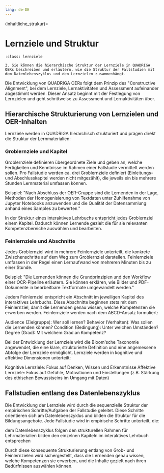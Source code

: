 ```yaml
---
lang: de-DE
---
```

(inhaltliche_strukur)=
# Lernziele und Struktur

```{admonition} Feinlernziel
:class: lernziele

2. Sie können die hierarchische Struktur der Lernziele in QUADRIGA OERs beschreiben und erläutern, wie die Struktur der Fallstudien mit dem Datenlebenszyklus und den Lernzielen zusammenhängt.

```

Die Entwicklung von QUADRIGA OERs folgt dem Prinzip des "Constructive Alignment", bei dem Lernziele, Lernaktivitäten und Assessment aufeinander abgestimmt werden. Dieser Ansatz beginnt mit der Festlegung von Lernzielen und geht schrittweise zu Assessment und Lernaktivitäten über.

## Hierarchische Strukturierung von Lernzielen und OER-Inhalten

Lernziele werden in QUADRIGA hierarchisch strukturiert und prägen direkt die Struktur der Lernmaterialien:

### Groblernziele und Kapitel
Groblernziele definieren übergeordnete Ziele und geben an, welche Fertigkeiten und Kenntnisse im Rahmen einer Fallstudie vermittelt werden sollen. Pro Fallstudie werden ca. drei Groblernziele definiert (Einleitungs- und Abschlusskapitel werden nicht mitgezählt), die jeweils ein bis mehrere Stunden Lernmaterial umfassen können.

Beispiel: "Nach Abschluss der OER-Gruppe sind die Lernenden in der Lage, Methoden der Homogenisierung von Textdaten unter Zuhilfenahme von Jupyter Notebooks anzuwenden und die Qualität der Datensammlung anhand eines Samples zu bewerten."

In der Struktur eines interaktives Lehrbuchs entspricht jedes Groblernziel einem Kapitel. Dadurch können Lernende gezielt die für sie relevanten Kompetenzbereiche auswählen und bearbeiten.

### Feinlernziele und Abschnitte
Jedes Groblernziel wird in mehrere Feinlernziele unterteilt, die konkrete Zwischenschritte auf dem Weg zum Groblernziel darstellen. Feinlernziele umfassen in der Regel einen Lernaufwand von mehreren Minuten bis zu einer Stunde.

Beispiel: "Die Lernenden können die Grundprinzipien und den Workflow einer OCR-Pipeline erläutern. Sie können erklären, wie Bilder und PDF-Dokumente in bearbeitbare Textformate umgewandelt werden."

Jedem Feinlernziel entspricht ein Abschnitt im jeweiligen Kapitel des interaktives Lehrbuchs. Diese Abschnitte beginnen stets mit dem Feinlernziel, damit die Lernenden genau wissen, welche Kompetenzen sie erwerben werden.
Feinlernziele werden nach dem ABCD-Ansatz formuliert:

Audience (Zielgruppe): Wer soll lernen?
Behavior (Verhalten): Was sollen die Lernenden können?
Condition (Bedingung): Unter welchen Umständen?
Degree (Grad): Mit welchem Grad an Kompetenz?

Bei der Entwicklung der Lernziele wird die Bloom'sche Taxonomie angewendet, die eine klare, strukturierte Definition und eine angemessene Abfolge der Lernziele ermöglicht. Lernziele werden in kognitive und affektive Dimensionen unterteilt:

Kognitive Lernziele: Fokus auf Denken, Wissen und Erkenntnisse
Affektive Lernziele: Fokus auf Gefühle, Motivationen und Einstellungen (z.B. Stärkung des ethischen Bewusstseins im Umgang mit Daten)

## Fallstudien entlang des Datenlebenszyklus

Die Entwicklung der Lernziele wird durch die sequenzielle Struktur der empirischen Schritte/Aufgaben der Fallstudie geleitet. Diese Schritte orientieren sich am Datenlebenszyklus und bilden die Struktur für die Bildungsangebote. Jede Fallstudie wird in empirische Schritte unterteilt, die:

dem Datenlebenszyklus folgen
den strukturellen Rahmen für Lehrmaterialien bilden
den einzelnen Kapiteln im interaktives Lehrbuch entsprechen

Durch diese konsequente Strukturierung entlang von Grob- und Feinlernzielen wird sichergestellt, dass die Lernenden genau wissen, welche Kompetenzen sie erwerben, und die Inhalte gezielt nach ihren Bedürfnissen auswählen können.
